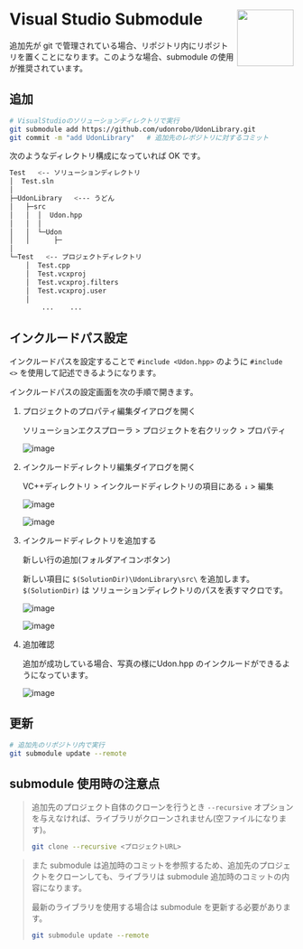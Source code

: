 # Visual Studio Submodule <img src="https://github.com/CaseyNelson314/Visualizer/assets/91818705/d190da8e-dc18-46fc-90a1-f4258b1df4b1" height="100px" align="right">

追加先が git で管理されている場合、リポジトリ内にリポジトリを置くことになります。このような場合、submodule の使用が推奨されています。

## 追加

```sh
# VisualStudioのソリューションディレクトリで実行
git submodule add https://github.com/udonrobo/UdonLibrary.git
git commit -m "add UdonLibrary"   # 追加先のレポジトリに対するコミット
```

次のようなディレクトリ構成になっていれば OK です。

```sh
Test   <-- ソリューションディレクトリ
│  Test.sln
│
├─UdonLibrary   <--- うどん
│   ├─src
│   │  │  Udon.hpp
│   │  │
│   │  └─Udon
│   │      ├─
│
└─Test   <-- プロジェクトディレクトリ
    │  Test.cpp
    │  Test.vcxproj
    │  Test.vcxproj.filters
    │  Test.vcxproj.user
    │
        ...    ...
```

## インクルードパス設定

インクルードパスを設定することで `#include <Udon.hpp>` のように `#include <>` を使用して記述できるようになります。

インクルードパスの設定画面を次の手順で開きます。

1. プロジェクトのプロパティ編集ダイアログを開く

   ソリューションエクスプローラ > プロジェクトを右クリック > プロパティ

   ![image](https://github.com/udonrobo/UdonLibrary/assets/91818705/5eaa873d-64ac-478d-b999-d5a872aa2cd3)

2. インクルードディレクトリ編集ダイアログを開く

   VC++ディレクトリ > インクルードディレクトリの項目にある `↓` > 編集

   ![image](https://github.com/udonrobo/UdonLibrary/assets/91818705/5753824d-75e5-454d-947f-051f8fe87017)

   ![image](https://github.com/udonrobo/UdonLibrary/assets/91818705/99f3a95e-a2c3-4394-ba20-accc13126711)

3. インクルードディレクトリを追加する

   新しい行の追加(フォルダアイコンボタン)

   新しい項目に `$(SolutionDir)\UdonLibrary\src\` を追加します。`$(SolutionDir)` は ソリューションディレクトリのパスを表すマクロです。

   ![image](https://github.com/udonrobo/UdonLibrary/assets/91818705/10180b70-d664-435e-b366-156226863c68)

   ![image](https://github.com/udonrobo/UdonLibrary/assets/91818705/5aff2346-83d3-45ef-a8cc-89e1224a28d5)

4. 追加確認

    追加が成功している場合、写真の様にUdon.hpp のインクルードができるようになっています。

    ![image](https://github.com/udonrobo/UdonLibrary/assets/91818705/bf559aad-c13f-4a28-a360-e886483e3dbd)

## 更新

```sh
# 追加先のリポジトリ内で実行
git submodule update --remote
```

## submodule 使用時の注意点

> 追加先のプロジェクト自体のクローンを行うとき `--recursive` オプションを与えなければ、ライブラリがクローンされません(空ファイルになります)。
>
> ```sh
> git clone --recursive <プロジェクトURL>
> ```

> また submodule は追加時のコミットを参照するため、追加先のプロジェクトをクローンしても、ライブラリは submodule 追加時のコミットの内容になります。
>
> 最新のライブラリを使用する場合は submodule を更新する必要があります。
>
> ```sh
> git submodule update --remote
> ```

